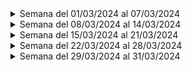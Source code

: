 <details>
<summary>Semana del 01/03/2024 al 07/03/2024</summary>

| Nombre               | Lo que hice esta semana | Lo que hice la semana pasada | Inconvenientes |
|----------------------|---------------------------|-------------------------------|----------------|
| Julian Mendoza       |                           |                               |                |
| Alejandro Londoño    |                           |                               |                |
| Alejandro Castro     |                           |                               |                |
| Santiago Valencia    | Revisé los requisitos de la historia de usuario<br>del login frontend | Nada | Ninguno |
| Juan Sebastian Diaz  |                           |                               |                |

</details>

<details>
<summary>Semana del 08/03/2024 al 14/03/2024</summary>

| Nombre               | Lo que hice esta semana | Lo que hice la semana pasada | Inconvenientes |
|----------------------|---------------------------|-------------------------------|----------------|
| Julian Mendoza       |                           |                               |                |
| Alejandro Londoño    |                           |                               |                |
| Alejandro Castro     |                           |                               |                |
| Santiago Valencia    | Implementé el diseño inicial del formulario de inicio<br>de sesión y comencé la implementación de la barra de progreso | Revisé los requisitos de la historia de usuario<br>del login frontend | Ninguno |
| Juan Sebastian Diaz  |                           |                               |                |

</details>

<details>
<summary>Semana del 15/03/2024 al 21/03/2024</summary>

| Nombre               | Lo que hice esta semana | Lo que hice la semana pasada | Inconvenientes |
|----------------------|---------------------------|-------------------------------|----------------|
| Julian Mendoza       |                           |                               |                |
| Alejandro Londoño    |                           |                               |                |
| Alejandro Castro     |                           |                               |                |
| Santiago Valencia    | Se realizó la estructura en html del login | Implementé el diseño inicial del formulario de inicio<br>de sesión y comencé la implementación de la barra de progreso | Ninguno |
| Juan Sebastian Diaz  |                           |                               |                |

</details>

<details>
<summary>Semana del 22/03/2024 al 28/03/2024</summary>

| Nombre               | Lo que hice esta semana | Lo que hice la semana pasada | Inconvenientes |
|----------------------|---------------------------|-------------------------------|----------------|
| Julian Mendoza       |                           |                               |                |
| Alejandro Londoño    |                           |                               |                |
| Alejandro Castro     |                           |                               |                |
| Santiago Valencia    | Se continuó con la implementación del frontend del login<br>y se implementó la lógica para que la barra de progreso<br>se actualice automáticamente | Se realizó la estructura en html del login | Ninguno |
| Juan Sebastian Diaz  |                           |                               |                |

</details>

<details>
<summary>Semana del 29/03/2024 al 31/03/2024</summary>

| Nombre               | Lo que hice esta semana | Lo que hice la semana pasada | Inconvenientes |
|----------------------|---------------------------|-------------------------------|----------------|
| Julian Mendoza       |                           |                               |                |
| Alejandro Londoño    |                           |                               |                |
| Alejandro Castro     |                           |                               |                |
| Santiago Valencia    | Se culmina con la implementación de la bitácora y se<br>terminan de hacer commits de la barra de progreso y<br>de la bitácora | Se continuó con la implementación del frontend del login<br>y se implementó la lógica para que la barra de progreso<br>se actualice automáticamente | Ninguno |
| Juan Sebastian Diaz  |                           |                               |                |

</details>
